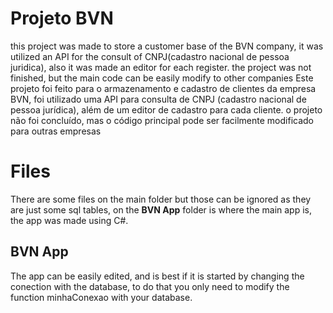 # Projeto BVN

this project was made to store a customer base of the BVN company, it was utilized an API for the consult of CNPJ(cadastro nacional de pessoa juridica), also it was made an editor for each register.
the project was not finished, but the main code can be easily modify to other companies
Este projeto foi feito para o armazenamento e cadastro de clientes da empresa BVN, foi utilizado uma API para consulta de CNPJ (cadastro nacional de pessoa jurídica), além de um editor de cadastro para cada cliente.
o projeto não foi concluído, mas o código principal pode ser facilmente modificado para outras empresas

# Files
There are some files on the main folder but those can be ignored as they are just some sql tables, on the **BVN App** folder is where the main app is, the app was made using C#.

## BVN App

The app can be easily edited, and is best if it is started by changing the conection with the database, to do that you only need to modify the function minhaConexao with your database.
```
